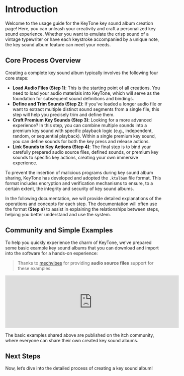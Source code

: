 # Introduction

Welcome to the usage guide for the KeyTone key sound album creation page! Here, you can unleash your creativity and craft a personalized key sound experience. Whether you want to emulate the crisp sound of a vintage typewriter or have each keystroke accompanied by a unique note, the key sound album feature can meet your needs.

## **Core Process Overview**

Creating a complete key sound album typically involves the following four core steps:

* **Load Audio Files (Step 1)**: This is the starting point of all creations. You need to load your audio materials into KeyTone, which will serve as the foundation for subsequent sound definitions and bindings.
* **Define and Trim Sounds (Step 2)**: If you’ve loaded a longer audio file or want to extract multiple distinct sound segments from a single file, this step will help you precisely trim and define them.
* **Craft Premium Key Sounds (Step 3)**: Looking for a more advanced experience? In this step, you can combine multiple sounds into a premium key sound with specific playback logic (e.g., independent, random, or sequential playback). Within a single premium key sound, you can define sounds for both the key press and release actions.
* **Link Sounds to Key Actions (Step 4)**: The final step is to bind your carefully prepared audio source files, defined sounds, or premium key sounds to specific key actions, creating your own immersive experience.

To prevent the insertion of malicious programs during key sound album sharing, KeyTone has developed and adopted the `.ktalbum` file format. This format includes encryption and verification mechanisms to ensure, to a certain extent, the integrity and security of key sound albums.

In the following documentation, we will provide detailed explanations of the operations and concepts for each step. The documentation will often use the format **(Step n)** to assist in explaining the relationships between steps, helping you better understand and use the system.

## **Community and Simple Examples**

To help you quickly experience the charm of KeyTone, we’ve prepared some basic example key sound albums that you can download and import into the software for a hands-on experience:
> Thanks to [mechvibes](https://github.com/hainguyents13/mechvibes) for providing **audio source files** support for these examples.

<iframe frameborder="0" src="https://itch.io/embed/3523882" width="552" height="167"><a href="https://lusrackhall.itch.io/keytone-custom-album-example">Keytone-Custom-Album-Example by LuSrackhall</a></iframe>

The basic examples shared above are published on the itch community, where everyone can share their own created key sound albums.

## **Next Steps**

Now, let’s dive into the detailed process of creating a key sound album!